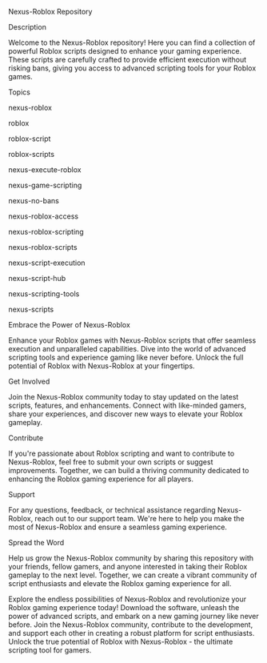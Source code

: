 ﻿Nexus-Roblox Repository

Description

Welcome to the Nexus-Roblox repository! Here you can find a collection of powerful Roblox scripts designed to enhance your gaming experience. These scripts are carefully crafted to provide efficient execution without risking bans, giving you access to advanced scripting tools for your Roblox games.

Topics

nexus-roblox

roblox

roblox-script

roblox-scripts

nexus-execute-roblox

nexus-game-scripting

nexus-no-bans

nexus-roblox-access

nexus-roblox-scripting

nexus-roblox-scripts

nexus-script-execution

nexus-script-hub

nexus-scripting-tools

nexus-scripts


Embrace the Power of Nexus-Roblox

Enhance your Roblox games with Nexus-Roblox scripts that offer seamless execution and unparalleled capabilities. Dive into the world of advanced scripting tools and experience gaming like never before. Unlock the full potential of Roblox with Nexus-Roblox at your fingertips.



Get Involved

Join the Nexus-Roblox community today to stay updated on the latest scripts, features, and enhancements. Connect with like-minded gamers, share your experiences, and discover new ways to elevate your Roblox gameplay.

Contribute

If you're passionate about Roblox scripting and want to contribute to Nexus-Roblox, feel free to submit your own scripts or suggest improvements. Together, we can build a thriving community dedicated to enhancing the Roblox gaming experience for all players.

Support

For any questions, feedback, or technical assistance regarding Nexus-Roblox, reach out to our support team. We're here to help you make the most of Nexus-Roblox and ensure a seamless gaming experience.

Spread the Word

Help us grow the Nexus-Roblox community by sharing this repository with your friends, fellow gamers, and anyone interested in taking their Roblox gameplay to the next level. Together, we can create a vibrant community of script enthusiasts and elevate the Roblox gaming experience for all.

Explore the endless possibilities of Nexus-Roblox and revolutionize your Roblox gaming experience today! Download the software, unleash the power of advanced scripts, and embark on a new gaming journey like never before. Join the Nexus-Roblox community, contribute to the development, and support each other in creating a robust platform for script enthusiasts. Unlock the true potential of Roblox with Nexus-Roblox - the ultimate scripting tool for gamers.

